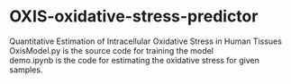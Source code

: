 # OXIS-oxidative-stress-predictor
Quantitative Estimation of Intracellular Oxidative Stress in Human Tissues  
OxisModel.py is the source code for training the model  
demo.ipynb is the code for estimating the oxidative stress for given samples.

